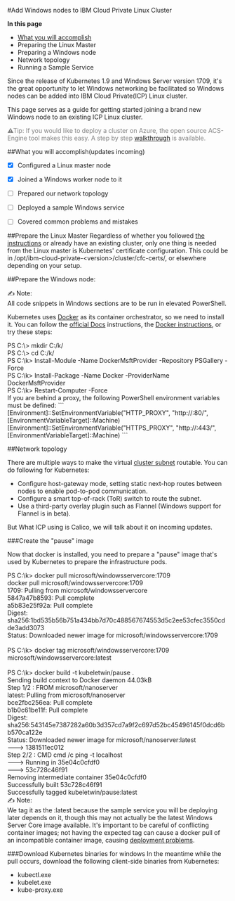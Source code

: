 #Add Windows nodes to IBM Cloud Private Linux Cluster



**In this page**
- [What you will accomplish](#header)
- Preparing the Linux Master
- Preparing a Windows node
- Network topology
- Running a Sample Service

Since the release of Kubernetes 1.9 and Windows Server version 1709, it's the great opportunity to let Windows networking be facilitated so Windows nodes can be added into IBM Cloud Private(ICP) Linux cluster.

This page serves as a guide for getting started joining a brand new Windows node to an existing ICP Linux cluster.

<span style="color:gray">
⚠Tip:
If you would like to deploy a cluster on Azure, the open source ACS-Engine tool makes this easy. A step by step <a href="https://github.com/Azure/acs-engine/blob/master/docs/kubernetes/windows.md">walkthrough</a> is available.
</span>


##<a name="header"></a>What you will accomplish(updates incoming)
- [x] Configured a Linux master node
- [x] Joined a Windows worker node to it
- [ ] Prepared our network topology
- [ ] Deployed a sample Windows service
- [ ] Covered common problems and mistakes



##Prepare the Linux Master
Regardless of whether you followed [the instructions](#https://www.ibm.com/support/knowledgecenter/SS2L37_3.1.0.0/cam_planning.html) or already have an existing cluster, only one thing is needed from the Linux master is Kubernetes' certificate configuration. This could be in /opt/ibm-cloud-private-\<version\>/cluster/cfc-certs/, or elsewhere depending on your setup.



##Prepare the Windows node:
<div class="hint"><div>&#9997; Note:</div>
All code snippets in Windows sections are to be run in elevated PowerShell.
</div>

Kubernetes uses [Docker](#https://www.docker.com/) as its container orchestrator, so we need to install it. You can follow the [official Docs](#https://docs.microsoft.com/en-us/virtualization/windowscontainers/manage-docker/configure-docker-daemon#install-docker) instructions, the [Docker instructions](#https://store.docker.com/editions/enterprise/docker-ee-server-windows), or try these steps:
<div class="code">
PS C:\> mkdir C:/k/<br/>
PS C:\> cd C:/k/<br/>
PS C:\k> Install-Module -Name DockerMsftProvider -Repository PSGallery -Force<br/>
PS C:\k> Install-Package -Name Docker -ProviderName DockerMsftProvider<br/>
PS C:\k> Restart-Computer -Force
</div>
If you are behind a proxy, the following PowerShell environment variables must be defined:
```
[Environment]::SetEnvironmentVariable("HTTP_PROXY", "http://<proxy_server>:80/", [EnvironmentVariableTarget]::Machine)
[Environment]::SetEnvironmentVariable("HTTPS_PROXY", "http://<proxy_server>:443/", [EnvironmentVariableTarget]::Machine)
```



##Network topology

There are multiple ways to make the virtual [cluster subnet](#https://docs.microsoft.com/en-us/virtualization/windowscontainers/kubernetes/getting-started-kubernetes-windows#cluster-subnet-def) routable. You can do following for Kubernetes:
- Configure host-gateway mode, setting static next-hop routes between nodes to enable pod-to-pod communication.
- Configure a smart top-of-rack (ToR) switch to route the subnet.
- Use a third-party overlay plugin such as Flannel (Windows support for Flannel is in beta).

But What ICP using is Calico, we will talk about it on incoming updates.

###Create the "pause" image

Now that docker is installed, you need to prepare a "pause" image that's used by Kubernetes to prepare the infrastructure pods.
<div class="code">
PS C:\k> docker pull microsoft/windowsservercore:1709<br/>
docker pull microsoft/windowsservercore:1709<br/>
1709: Pulling from microsoft/windowsservercore<br/>
5847a47b8593: Pull complete<br/>
a5b83e25f92a: Pull complete<br/>
Digest: sha256:1bd535b56b751a434bb7d70c488567674553d5c2ee53cfec3550cdde3add3073<br/>
Status: Downloaded newer image for microsoft/windowsservercore:1709<br/>
<br/>
PS C:\k> docker tag microsoft/windowsservercore:1709 microsoft/windowsservercore:latest<br/>
<br/>
PS C:\k> docker build -t kubeletwin/pause .<br/>
Sending build context to Docker daemon  44.03kB<br/>
Step 1/2 : FROM microsoft/nanoserver<br/>
latest: Pulling from microsoft/nanoserver<br/>
bce2fbc256ea: Pull complete<br/>
b1b0c61be11f: Pull complete<br/>
Digest: sha256:543145e7387282a60b3d357cd7a9f2c697d52bc45496145f0dcd6bb570ca122e<br/>
Status: Downloaded newer image for microsoft/nanoserver:latest<br/>
 ---> 1381511ec012<br/>
Step 2/2 : CMD cmd /c ping -t localhost<br/>
 ---> Running in 35e04c0cfdf0<br/>
 ---> 53c728c46f91<br/>
Removing intermediate container 35e04c0cfdf0<br/>
Successfully built 53c728c46f91<br/>
Successfully tagged kubeletwin/pause:latest
</div>

<div class="hint"><div>&#9997; Note:</div>
We tag it as the <span class="highlight">:latest</span> because the sample service you will be deploying later depends on it, though this may not actually be the latest Windows Server Core image available. It's important to be careful of conflicting container images; not having the expected tag can cause a <span class="highlight">docker pull</span> of an incompatible container image, causing <a href="https://docs.microsoft.com/en-us/virtualization/windowscontainers/kubernetes/common-problems#when-deploying-docker-containers-keep-restarting">deployment problems</a>.
</div>

###Download Kubernetes binaries for windows
In the meantime while the pull occurs, download the following client-side binaries from Kubernetes:
- kubectl.exe
- kubelet.exe
- kube-proxy.exe
